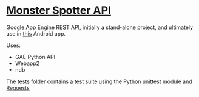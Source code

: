 [Monster Spotter API](https://github.com/skaliak/msp_gae_api)
=====================

Google App Engine REST API, initially a stand-alone project, and ultimately use in [this](https://github.com/skaliak/fuzzy-happiness) Android app. 

Uses:

 - GAE Python API
 - Webapp2
 - ndb
 
The tests folder contains a test suite using the Python unittest module and [Requests](http://docs.python-requests.org/en/latest/)
